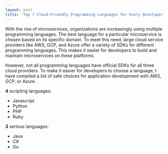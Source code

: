 ```yaml
---
layout: post
title: 'Top 7 Cloud-Friendly Programming Languages for Every Developer :cloud:'
---
```


With the rise of microservices, organizations are increasingly using multiple programming languages. The best language for a particular microservice is chosen based on its specific domain. To meet this need, large cloud service providers like AWS, GCP, and Azure offer a variety of SDKs for different programming languages. This makes it easier for developers to build and maintain microservices on these platforms.

However, not all programming languages have official SDKs for all three cloud providers. To make it easier for developers to choose a language, I have compiled a list of safe choices for application development with AWS, GCP, or Azure.

**4** scripting languages:
- Javascript
- Python  
- PHP
- Ruby

**3** serious languages:
- Java
- C#
- Go
